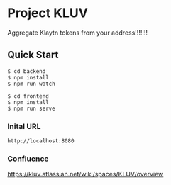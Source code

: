 # Project KLUV

Aggregate Klaytn tokens from your address!!!!!!!

## Quick Start

    $ cd backend
    $ npm install
    $ npm run watch
    
    $ cd frontend
    $ npm install
    $ npm run serve

### Inital URL
    http://localhost:8080

### Confluence
https://kluv.atlassian.net/wiki/spaces/KLUV/overview
